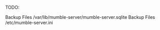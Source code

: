 TODO:
 
Backup Files /var/lib/mumble-server/mumble-server.sqlite
Backup Files /etc/mumble-server.ini
